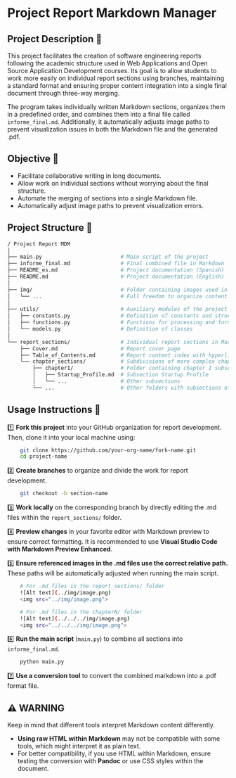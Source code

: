 # Project Report Markdown Manager

## Project Description 📝

This project facilitates the creation of software engineering reports following the academic structure used in Web Applications and Open Source Application Development courses. Its goal is to allow students to work more easily on individual report sections using branches, maintaining a standard format and ensuring proper content integration into a single final document through three-way merging.

The program takes individually written Markdown sections, organizes them in a predefined order, and combines them into a final file called `informe_final.md`. Additionally, it automatically adjusts image paths to prevent visualization issues in both the Markdown file and the generated .pdf.

## Objective 🎯

- Facilitate collaborative writing in long documents.
- Allow work on individual sections without worrying about the final structure.
- Automate the merging of sections into a single Markdown file.
- Automatically adjust image paths to prevent visualization errors.

## Project Structure 📌

```sh
/ Project Report MDM
│
├── main.py                         # Main script of the project
├── informe_final.md                # Final combined file in Markdown
├── README_es.md                    # Project documentation (Spanish)
├── README.md                       # Project documentation (English)
│
├── img/                            # Folder containing images used in the report
│   └── ...                         # Full freedom to organize content within this folder
│
├── utils/                          # Auxiliary modules of the project
│   ├── constants.py                # Definition of constants and structure of merged markdown files
│   ├── functions.py                # Functions for processing and formatting Markdown
│   └── models.py                   # Definition of classes
│
└── report_sections/                # Individual report sections in Markdown
    ├── Cover.md                    # Report cover page
    ├── Table_of_Contents.md        # Report content index with hyperlinks
    └── chapter_sections/           # Subdivisions of more complex chapters
        ├── chapter1/               # Folder containing chapter I subsections
        │   ├── Startup_Profile.md  # Subsection Startup Profile
        │   └── ...                 # Other subsections
        └── ...                     # Other folders with subsections of other chapters
```

## Usage Instructions 📝

1️⃣ **Fork this project** into your GitHub organization for report development. Then, clone it into your local machine using:
```bash
    git clone https://github.com/your-org-name/fork-name.git
    cd project-name
```

2️⃣ **Create branches** to organize and divide the work for report development.
```bash
    git checkout -b section-name
```

3️⃣ **Work locally** on the corresponding branch by directly editing the .md files within the `report_sections/` folder.

4️⃣ **Preview changes** in your favorite editor with Markdown preview to ensure correct formatting. It is recommended to use **Visual Studio Code with Markdown Preview Enhanced**.

5️⃣ **Ensure referenced images in the .md files use the correct relative path.**
These paths will be automatically adjusted when running the main script.
```bash
    # For .md files in the report_sections/ folder
    ![Alt text](../img/image.png)
    <img src="../img/image.png">

    # For .md files in the chapterN/ folder
    ![Alt text](../../../img/image.png)
    <img src="../../../img/image.png">
```

6️⃣ **Run the main script** (`main.py`) to combine all sections into `informe_final.md`.
```bash
    python main.py
```

7️⃣ **Use a conversion tool** to convert the combined markdown into a .pdf format file.


## ⚠️ WARNING

Keep in mind that different tools interpret Markdown content differently.

- **Using raw HTML within Markdown** may not be compatible with some tools, which might interpret it as plain text.
- For better compatibility, if you use HTML within Markdown, ensure testing the conversion with **Pandoc** or use CSS styles within the document.

